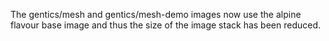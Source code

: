 The gentics/mesh and gentics/mesh-demo images now use the alpine flavour base image and thus the size of the image stack has been  reduced.
